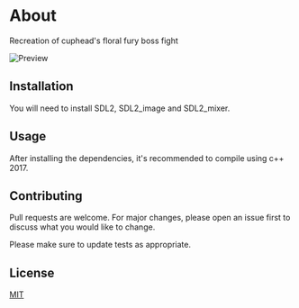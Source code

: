 # About

Recreation of cuphead's floral fury boss fight

![Preview](https://github.com/PoorlyDefinedBehaviour/cuphead-floral-fury-boss-fight/blob/master/preview/preview.gif)

## Installation

You will need to install SDL2, SDL2_image and SDL2_mixer.

## Usage

After installing the dependencies, it's recommended to compile using c++ 2017.

## Contributing

Pull requests are welcome. For major changes, please open an issue first to discuss what you would like to change.

Please make sure to update tests as appropriate.

## License

[MIT](https://choosealicense.com/licenses/mit/)
